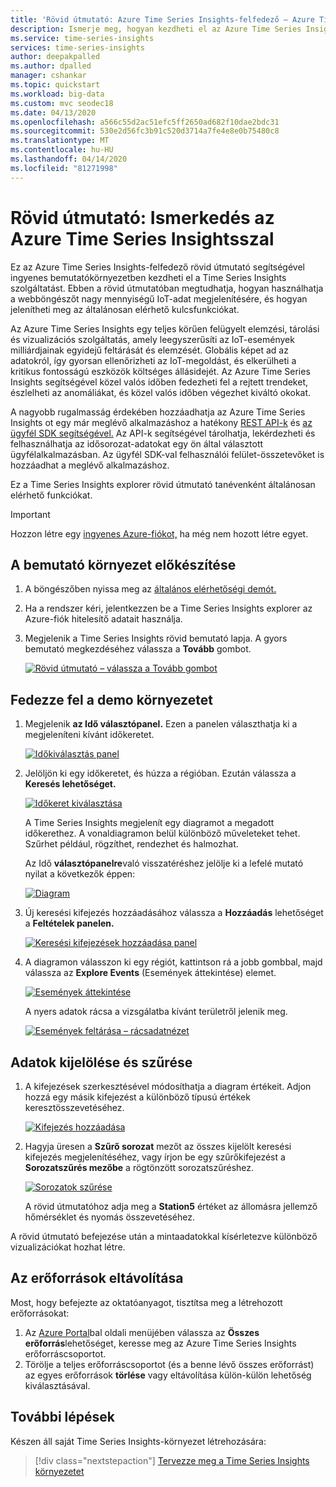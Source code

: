 ```yaml
---
title: 'Rövid útmutató: Azure Time Series Insights-felfedező – Azure Time Series Insights | Microsoft dokumentumok'
description: Ismerje meg, hogyan kezdheti el az Azure Time Series Insights-kezelőt. Nagy mennyiségű IoT-adat és a környezet főbb funkcióinak megjelenítése.
ms.service: time-series-insights
services: time-series-insights
author: deepakpalled
ms.author: dpalled
manager: cshankar
ms.topic: quickstart
ms.workload: big-data
ms.custom: mvc seodec18
ms.date: 04/13/2020
ms.openlocfilehash: a566c55d2ac51efc5ff2650ad682f10dae2bdc31
ms.sourcegitcommit: 530e2d56fc3b91c520d3714a7fe4e8e0b75480c8
ms.translationtype: MT
ms.contentlocale: hu-HU
ms.lasthandoff: 04/14/2020
ms.locfileid: "81271998"
---
```

# <a name="quickstart-explore-azure-time-series-insights"></a>Rövid útmutató: Ismerkedés az Azure Time Series Insightsszal

Ez az Azure Time Series Insights-felfedező rövid útmutató segítségével ingyenes bemutatókörnyezetben kezdheti el a Time Series Insights szolgáltatást. Ebben a rövid útmutatóban megtudhatja, hogyan használhatja a webböngészőt nagy mennyiségű IoT-adat megjelenítésére, és hogyan jelenítheti meg az általánosan elérhető kulcsfunkciókat.

Az Azure Time Series Insights egy teljes körűen felügyelt elemzési, tárolási és vizualizációs szolgáltatás, amely leegyszerűsíti az IoT-események milliárdjainak egyidejű feltárását és elemzését. Globális képet ad az adatokról, így gyorsan ellenőrizheti az IoT-megoldást, és elkerülheti a kritikus fontosságú eszközök költséges állásidejét. Az Azure Time Series Insights segítségével közel valós időben fedezheti fel a rejtett trendeket, észlelheti az anomáliákat, és közel valós időben végezhet kiváltó okokat.

A nagyobb rugalmasság érdekében hozzáadhatja az Azure Time Series Insights ot egy már meglévő alkalmazáshoz a hatékony [REST API-k](./time-series-insights-update-tsq.md) és [az ügyfél SDK segítségével.](https://github.com/microsoft/tsiclient) Az API-k segítségével tárolhatja, lekérdezheti és felhasználhatja az idősorozat-adatokat egy ön által választott ügyfélalkalmazásban. Az ügyfél SDK-val felhasználói felület-összetevőket is hozzáadhat a meglévő alkalmazáshoz.

Ez a Time Series Insights explorer rövid útmutató tanévenként általánosan elérhető funkciókat.

> [!IMPORTANT]
> Hozzon létre egy [ingyenes Azure-fiókot,](https://azure.microsoft.com/free/?ref=microsoft.com&utm_source=microsoft.com&utm_medium=docs&utm_campaign=visualstudio) ha még nem hozott létre egyet.

## <a name="prepare-the-demo-environment"></a>A bemutató környezet előkészítése

1. A böngészőben nyissa meg az [általános elérhetőségi demót.](https://insights.timeseries.azure.com/demo)

1. Ha a rendszer kéri, jelentkezzen be a Time Series Insights explorer az Azure-fiók hitelesítő adatait használja.

1. Megjelenik a Time Series Insights rövid bemutató lapja. A gyors bemutató megkezdéséhez válassza a **Tovább** gombot.

   [![Rövid útmutató – válassza a Tovább gombot](media/quickstart/quickstart-welcome.png)](media/quickstart/quickstart-welcome.png#lightbox)

## <a name="explore-the-demo-environment"></a>Fedezze fel a demo környezetet

1. Megjelenik **az Idő választópanel.** Ezen a panelen választhatja ki a megjeleníteni kívánt időkeretet.

   [![Időkiválasztás panel](media/quickstart/quickstart-time-selection-panel.png)](media/quickstart/quickstart-time-selection-panel.png#lightbox)

1. Jelöljön ki egy időkeretet, és húzza a régióban. Ezután válassza a **Keresés lehetőséget.**

   [![Időkeret kiválasztása](media/quickstart/quickstart-select-time.png)](media/quickstart/quickstart-select-time.png#lightbox)

   A Time Series Insights megjelenít egy diagramot a megadott időkerethez. A vonaldiagramon belül különböző műveleteket tehet. Szűrhet például, rögzíthet, rendezhet és halmozhat.

   Az Idő **választópanelre**való visszatéréshez jelölje ki a lefelé mutató nyilat a következők éppen:

   [![Diagram](media/quickstart/quickstart-select-down-arrow.png)](media/quickstart/quickstart-select-down-arrow.png#lightbox)

1. Új keresési kifejezés hozzáadásához válassza a **Hozzáadás** lehetőséget a **Feltételek panelen.**

   [![Keresési kifejezések hozzáadása panel](media/quickstart/quickstart-add-terms.png)](media/quickstart/quickstart-add-terms.png#lightbox)

1. A diagramon válasszon ki egy régiót, kattintson rá a jobb gombbal, majd válassza az **Explore Events** (Események áttekintése) elemet.

   [![Események áttekintése](media/quickstart/quickstart-explore-events.png)](media/quickstart/quickstart-explore-events.png#lightbox)

   A nyers adatok rácsa a vizsgálatba kívánt területről jelenik meg.

   [![Események feltárása – rácsadatnézet](media/quickstart/quickstart-explore-events-grid-data.png)](media/quickstart/quickstart-explore-events-grid-data.png#lightbox)

## <a name="select-and-filter-data"></a>Adatok kijelölése és szűrése

1. A kifejezések szerkesztésével módosíthatja a diagram értékeit. Adjon hozzá egy másik kifejezést a különböző típusú értékek keresztösszevetéséhez.

   [![Kifejezés hozzáadása](media/quickstart/quickstart-add-a-term.png)](media/quickstart/quickstart-add-a-term.png#lightbox)

1. Hagyja üresen a **Szűrő sorozat** mezőt az összes kijelölt keresési kifejezés megjelenítéséhez, vagy írjon be egy szűrőkifejezést a **Sorozatszűrés mezőbe** a rögtönzött sorozatszűréshez.

   [![Sorozatok szűrése](media/quickstart/quickstart-filter-series.png)](media/quickstart/quickstart-filter-series.png#lightbox)

   A rövid útmutatóhoz adja meg a **Station5** értéket az állomásra jellemző hőmérséklet és nyomás összevetéséhez.

A rövid útmutató befejezése után a mintaadatokkal kísérletezve különböző vizualizációkat hozhat létre.

## <a name="clean-up-resources"></a>Az erőforrások eltávolítása

Most, hogy befejezte az oktatóanyagot, tisztítsa meg a létrehozott erőforrásokat:

1. Az [Azure Portal](https://portal.azure.com)bal oldali menüjében válassza az **Összes erőforrás**lehetőséget, keresse meg az Azure Time Series Insights erőforráscsoportot.
1. Törölje a teljes erőforráscsoportot (és a benne lévő összes erőforrást) az egyes erőforrások **törlése** vagy eltávolítása külön-külön lehetőség kiválasztásával.

## <a name="next-steps"></a>További lépések

Készen áll saját Time Series Insights-környezet létrehozására:
> [!div class="nextstepaction"]
> [Tervezze meg a Time Series Insights környezetet](time-series-insights-environment-planning.md)
